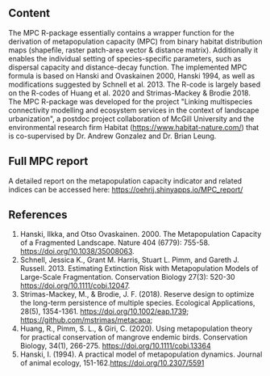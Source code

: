 ## Content
The MPC R-package essentially contains a wrapper function for the derivation of metapopulation capacity (MPC) from binary habitat distribution maps (shapefile, raster patch-area vector & distance matrix). Additionally it enables the individual setting of species-specific parameters, such as dispersal capacity and distance-decay function. 
The implemented MPC formula is based on Hanski and Ovaskainen 2000, Hanski 1994, as well as modifications suggested by Schnell et al. 2013.
The R-code is largely based on the R-codes of Huang et al. 2020 and Strimas-Mackey & Brodie 2018.
The MPC R-package was developed for the project "Linking multispecies connectivity modelling and ecosystem services in the context of landscape urbanization", a postdoc project collaboration of McGill University and the environmental research firm Habitat (https://www.habitat-nature.com/) that is co-supervised by Dr. Andrew Gonzalez and Dr. Brian Leung.

## Full MPC report
A detailed report on the metapopulation capacity indicator and related indices can be accessed here: https://oehrij.shinyapps.io/MPC_report/

## References
1) Hanski, Ilkka, and Otso Ovaskainen. 2000. The Metapopulation Capacity of a Fragmented Landscape. Nature 404 (6779): 755-58.  https://doi.org/10.1038/35008063.
2) Schnell, Jessica K., Grant M. Harris, Stuart L. Pimm, and Gareth J. Russell. 2013. Estimating Extinction Risk with Metapopulation Models of Large-Scale Fragmentation. Conservation Biology 27(3): 520-30  https://doi.org/10.1111/cobi.12047.
3) Strimas-Mackey, M., & Brodie, J. F. (2018). Reserve design to optimize the long-term persistence of multiple species. Ecological Applications, 28(5), 1354-1361. https://doi.org/10.1002/eap.1739; https://github.com/mstrimas/metacapa;  
4) Huang, R., Pimm, S. L., & Giri, C. (2020). Using metapopulation theory for practical conservation of mangrove endemic birds. Conservation Biology, 34(1), 266-275. https://doi.org/10.1111/cobi.13364
5) Hanski, I. (1994). A practical model of metapopulation dynamics. Journal of animal ecology, 151-162.https://doi.org/10.2307/5591
